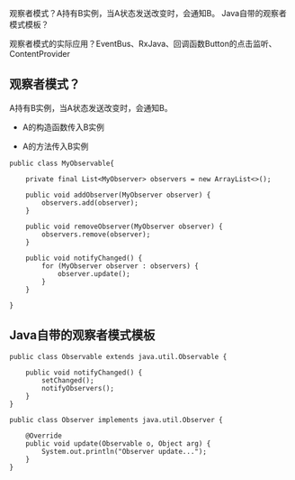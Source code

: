 
观察者模式？A持有B实例，当A状态发送改变时，会通知B。
Java自带的观察者模式模板？


观察者模式的实际应用？EventBus、RxJava、回调函数Button的点击监听、ContentProvider



## 观察者模式？
A持有B实例，当A状态发送改变时，会通知B。

- A的构造函数传入B实例

- A的方法传入B实例
```
public class MyObservable{

    private final List<MyObserver> observers = new ArrayList<>();

    public void addObserver(MyObserver observer) {
        observers.add(observer);
    }

    public void removeObserver(MyObserver observer) {
        observers.remove(observer);
    }

    public void notifyChanged() {
        for (MyObserver observer : observers) {
            observer.update();
        }
    }

}
```


## Java自带的观察者模式模板
```
public class Observable extends java.util.Observable {

    public void notifyChanged() {
        setChanged();
        notifyObservers();
    }
}
```

```
public class Observer implements java.util.Observer {

    @Override
    public void update(Observable o, Object arg) {
        System.out.println("Observer update...");
    }
}
```
